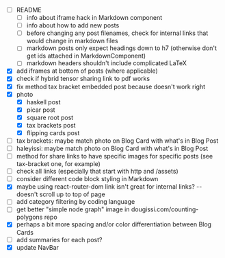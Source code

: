 * [ ] README
  * [ ] info about iframe hack in Markdown component
  * [ ] info about how to add new posts
  * [ ] before changing any post filenames, check for internal links that would change in markdown files
  * [ ] markdown posts only expect headings down to h7 (otherwise don't get ids attached in MarkdownComponent)
  * [ ] markdown headers shouldn't include complicated LaTeX
* [x] add iframes at bottom of posts (where applicable)
* [x] check if hybrid tensor sharing link to pdf works
* [x] fix method tax bracket embedded post because doesn't work right
* [x] photo
  * [x] haskell post
  * [x] picar post
  * [x] square root post
  * [x] tax brackets post
  * [x] flipping cards post
* [ ] tax brackets: maybe match photo on Blog Card with what's in Blog Post
* [ ] haleyissi: maybe match photo on Blog Card with what's in Blog Post
* [ ] method for share links to have specific images for specific posts (see tax-bracket one, for example)
* [ ] check all links (especially that start with http and /assets)
* [ ] consider different code block styling in Markdown
* [x] maybe using react-router-dom link isn't great for internal links? -- doesn't scroll up to top of page
* [ ] add category filtering by coding language
* [ ] get better "simple node graph" image in dougissi.com/counting-polygons repo
* [x] perhaps a bit more spacing and/or color differentiation between Blog Cards
* [ ] add summaries for each post?
* [x] update NavBar